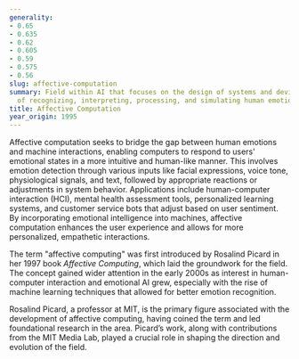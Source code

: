 ```yaml
---
generality:
- 0.65
- 0.635
- 0.62
- 0.605
- 0.59
- 0.575
- 0.56
slug: affective-computation
summary: Field within AI that focuses on the design of systems and devices capable
  of recognizing, interpreting, processing, and simulating human emotions.
title: Affective Computation
year_origin: 1995
---
```


Affective computation seeks to bridge the gap between human emotions and machine interactions, enabling computers to respond to users' emotional states in a more intuitive and human-like manner. This involves emotion detection through various inputs like facial expressions, voice tone, physiological signals, and text, followed by appropriate reactions or adjustments in system behavior. Applications include human-computer interaction (HCI), mental health assessment tools, personalized learning systems, and customer service bots that adjust based on user sentiment. By incorporating emotional intelligence into machines, affective computation enhances the user experience and allows for more personalized, empathetic interactions.

The term "affective computing" was first introduced by Rosalind Picard in her 1997 book *Affective Computing*, which laid the groundwork for the field. The concept gained wider attention in the early 2000s as interest in human-computer interaction and emotional AI grew, especially with the rise of machine learning techniques that allowed for better emotion recognition.

Rosalind Picard, a professor at MIT, is the primary figure associated with the development of affective computing, having coined the term and led foundational research in the area. Picard’s work, along with contributions from the MIT Media Lab, played a crucial role in shaping the direction and evolution of the field.